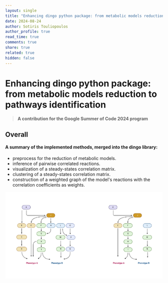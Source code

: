 ```yaml
---
layout: single
title: "Enhancing dingo python package: from metabolic models reduction to pathways identification"
date: 2024-08-24
author: Sotiris Touliopoulos
author_profile: true
read_time: true
comments: true
share: true
related: true
hidden: false
---
```



# Enhancing dingo python package: from metabolic models reduction to pathways identification

> #### A contribution for the Google Summer of Code 2024 program

## Overall

#### A summary of the implemented methods, merged into the dingo library:

- preprocess for the reduction of metabolic models.
- inference of pairwise correlated reactions.
- visualization of a steady-states correlation matrix.
- clustering of a steady-states correlation matrix.
- construction of a weighted graph of the model's reactions with the correlation coefficients as weights.


![reduction_concept](https://github.com/SotirisTouliopoulos/dingo/blob/gh-pages/img/reduction.png)
